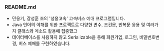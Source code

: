 ### README.md

- 민웅기, 강성훈 조의 '성웅고속' 고속버스 예매 프로그램입니다.
- Java 언어의 이해를 위한 프로젝트로 다양한 변수, 조건문, 반복문 응용 및 여러가지 클래스와 메소드 활용에 집중했고
- 데이터베이스를 사용하지 않고 Serializable을 통해 회원가입, 로그인, 비밀번호변경, 버스 예매를 구현하였습니다.
